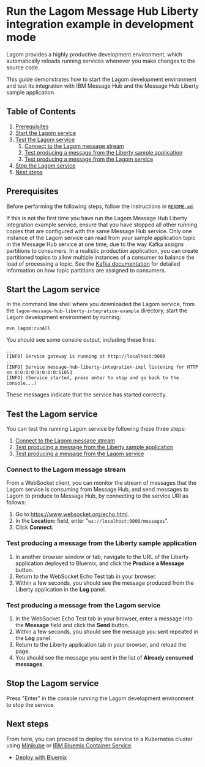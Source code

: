 # Run the Lagom Message Hub Liberty integration example in development mode

Lagom provides a highly productive development environment, which automatically reloads running services whenever you make changes to the source code.

This guide demonstrates how to start the Lagom development environment and test its integration with IBM Message Hub and the Message Hub Liberty sample application.

## Table of Contents

1.  [Prerequisites](#prerequisites)
2.  [Start the Lagom service](#start-the-lagom-service)
3.  [Test the Lagom service](#test-the-lagom-service)
    1.  [Connect to the Lagom message stream](#connect-to-the-lagom-message-stream)
    2.  [Test producing a message from the Liberty sample application](#test-producing-a-message-from-the-liberty-sample-application)
    3.  [Test producing a message from the Lagom service](#test-producing-a-message-from-the-lagom-service)
4.  [Stop the Lagom service](#stop-the-lagom-service)
5.  [Next steps](#next-steps)

## Prerequisites

Before performing the following steps, follow the instructions in [`README.md`](../README.md).

If this is not the first time you have run the Lagom Message Hub Liberty integration example service, ensure that you have stopped all other running copies that are configured with the same Message Hub service. Only one instance of the Lagom service can read from your sample application topic in the Message Hub service at one time, due to the way Kafka assigns partitions to consumers. In a realistic production application, you can create partitioned topics to allow multiple instances of a consumer to balance the load of processing a topic. See the [Kafka documentation](http://kafka.apache.org/documentation/) for detailed information on how topic partitions are assigned to consumers.

## Start the Lagom service

In the command line shell where you downloaded the Lagom service, from the `lagom-message-hub-liberty-integration-example` directory, start the Lagom development environment by running:

```
mvn lagom:runAll
```

You should see some console output, including these lines:

```
...
[INFO] Service gateway is running at http://localhost:9000
...
[INFO] Service message-hub-liberty-integration-impl listening for HTTP on 0:0:0:0:0:0:0:0:51053
[INFO] (Service started, press enter to stop and go back to the console...)
```

These messages indicate that the service has started correctly.

## Test the Lagom service

You can test the running Lagom service by following these three steps:

1.  [Connect to the Lagom message stream](#connect-to-the-lagom-message-stream)
2.  [Test producing a message from the Liberty sample application](#test-producing-a-message-from-the-liberty-sample-application)
3.  [Test producing a message from the Lagom service](#test-producing-a-message-from-the-lagom-service)

### Connect to the Lagom message stream

From a WebSocket client, you can monitor the stream of messages that the Lagom service is consuming from Message Hub, and send messages to Lagom to produce to Message Hub, by connecting to the service URI as follows:

1.  Go to https://www.websocket.org/echo.html.
2.  In the **Location:** field, enter "`ws://localhost:9000/messages`".
3.  Click **Connect**.

### Test producing a message from the Liberty sample application

1.  In another browser window or tab, navigate to the URL of the Liberty application deployed to Bluemix, and click the **Produce a Message** button.
2.  Return to the WebSocket Echo Test tab in your browser.
3.  Within a few seconds, you should see the message produced from the Liberty application in the **Log** panel.

### Test producing a message from the Lagom service

1.  In the WebSocket Echo Test tab in your browser, enter a message into the **Message** field and click the **Send** button.
2.  Within a few seconds, you should see the message you sent repeated in the **Log** panel.
3.  Return to the Liberty application tab in your browser, and reload the page.
4.  You should see the message you sent in the list of **Already consumed messages**.

## Stop the Lagom service

Press "Enter" in the console running the Lagom development environment to stop the service.

## Next steps

From here, you can proceed to deploy the service to a Kubernetes cluster using [Minikube](https://kubernetes.io/docs/getting-started-guides/minikube/) or [IBM Bluemix Container Service](https://www.ibm.com/cloud-computing/bluemix/containers).

- [Deploy with Bluemix](deploy-with-bluemix.md)
